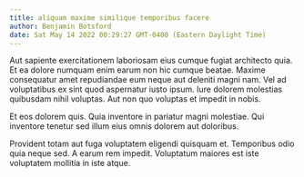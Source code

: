 ```yaml
---
title: aliquam maxime similique temporibus facere
author: Benjamin Botsford
date: Sat May 14 2022 00:29:27 GMT-0400 (Eastern Daylight Time)
---
```

Aut sapiente exercitationem laboriosam eius cumque fugiat architecto quia. Et ea dolore numquam enim earum non hic cumque beatae. Maxime consequatur amet repudiandae eum neque aut deleniti magni nam. Vel ad voluptatibus ex sint quod aspernatur iusto ipsum. Iure dolorem molestias quibusdam nihil voluptas. Aut non quo voluptas et impedit in nobis.

 Et eos dolorem quis. Quia inventore in pariatur magni molestiae. Qui inventore tenetur sed illum eius omnis dolorem aut doloribus.

 Provident totam aut fuga voluptatem eligendi quisquam et. Temporibus odio quia neque sed. A earum rem impedit. Voluptatum maiores est iste voluptatem mollitia in iste atque.